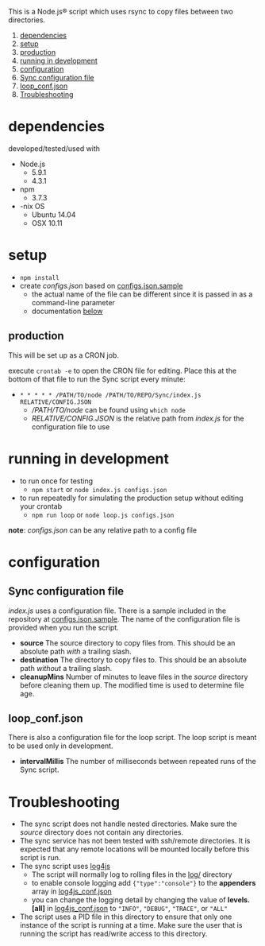 This is a Node.js® script which uses rsync to copy files between two directories.

1. [dependencies](#dependencies)
2. [setup](#setup)
  1. [production](#production)
3. [running in development](#running-in-development)
4. [configuration](#configuration)
  1. [Sync configuration file](#sync-configuration-file)
  2. [loop_conf.json](#loop_confjson)
5. [Troubleshooting](#troubleshooting)

# dependencies
developed/tested/used with 

* Node.js
  - 5.9.1 
  - 4.3.1
* npm 
  - 3.7.3
* -nix OS
  - Ubuntu 14.04
  - OSX 10.11

# setup
* `npm install`
* create _configs.json_ based on [configs.json.sample](configs.json.sample)
  - the actual name of the file can be different since it is passed in as a
command-line parameter
  - documentation [below](#configsjson)

## production
This will be set up as a CRON job.

execute `crontab -e` to open the CRON file for editing.
Place this at the bottom of that file to run the Sync script every minute: 

* `* * * * * /PATH/TO/node /PATH/TO/REPO/Sync/index.js RELATIVE/CONFIG.JSON`
  - _/PATH/TO/node_ can be found using `which node`
  - _RELATIVE/CONFIG.JSON_ is the relative path from _index.js_ for the configuration file to use

# running in development
* to run once for testing
  - `npm start` or `node index.js configs.json`
* to run repeatedly for simulating the production setup without editing your crontab
  - `npm run loop` or `node loop.js configs.json`

**note**: _configs.json_ can be any relative path to a config file

# configuration

## Sync configuration file
_index.js_ uses a configuration file. There is a sample included in the 
repository at [configs.json.sample](configs.json.sample). 
The name of the configuration file is provided when you run the script.

* **source** The source directory to copy files from. This should be an absolute path _with_ a trailing slash.
* **destination** The directory to copy files to. This should be an absolute path _without_ a trailing slash.
* **cleanupMins** Number of minutes to leave files in the _source_ directory before cleaning them up. The modified time is used to determine file age.

## loop_conf.json
There is also a configuration file for the loop script. The loop script is meant to be used only in development.

* **intervalMillis** The number of milliseconds between repeated runs of the Sync script.

# Troubleshooting

* The sync script does not handle nested directories. Make sure the _source_ directory does not contain any directories.
* The sync service has not been tested with ssh/remote directories. It is expected that any remote locations will be mounted locally before this script is run.
* The sync script uses [log4js](https://npmjs.com/package/log4js) 
  - The script will normally log to rolling files in the [log/](log/) directory
  - to enable console logging add `{"type":"console"}` to the **appenders** array in [log4js_conf.json](log4js_conf.json)
  - you can change the logging detail by changing the value of **levels.[all]** in [log4js_conf.json](log4js_conf.json) to `"INFO"`, `"DEBUG"`, `"TRACE"`, or `"ALL"`
* The script uses a PID file in this directory to ensure that only one instance of the script is running at a time. Make sure the user that is running the script has read/write access to this directory.
